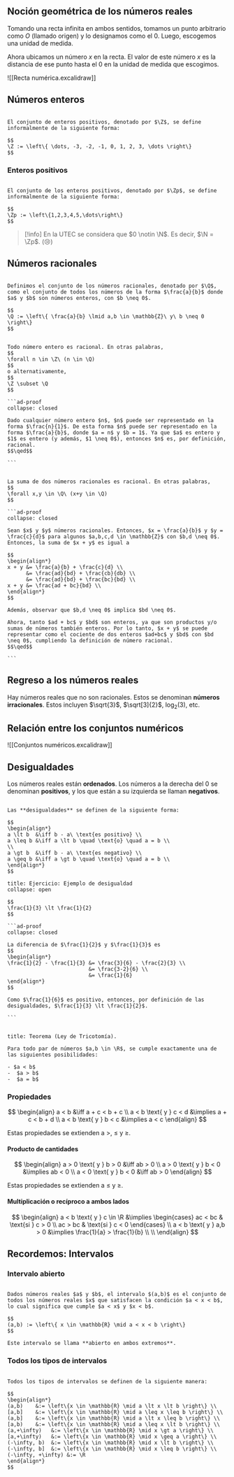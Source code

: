## Noción geométrica de los números reales

Tomando una recta infinita en ambos sentidos, tomamos un punto arbitrario como $O$ (llamado origen) y lo designamos como el $0$. Luego, escogemos una unidad de medida.

Ahora ubicamos un número $x$ en la recta. El valor de este número $x$ es la distancia de ese punto hasta el $0$ en la unidad de medida que escogimos.

![[Recta numérica.excalidraw]]

## Números enteros

```ad-definition

El conjunto de enteros positivos, denotado por $\Z$, se define informalmente de la siguiente forma:

$$
\Z := \left\{ \dots, -3, -2, -1, 0, 1, 2, 3, \dots \right\}
$$

```

### Enteros positivos

```ad-definition

El conjunto de los enteros positivos, denotado por $\Zp$, se define informalmente de la siguiente forma:

$$
\Zp := \left\{1,2,3,4,5,\dots\right\}
$$

```

> [!info] En la UTEC se considera que $0 \notin \N$. Es decir, $\N = \Zp$. (😢)

## Números racionales

```ad-definition

Definimos el conjunto de los números racionales, denotado por $\Q$, como el conjunto de todos los números de la forma $\frac{a}{b}$ donde $a$ y $b$ son números enteros, con $b \neq 0$.

$$
\Q := \left\{ \frac{a}{b} \lmid a,b \in \mathbb{Z}\ y\ b \neq 0 \right\}
$$

```

```` ad-theorem

Todo número entero es racional. En otras palabras,
$$
\forall n \in \Z\ (n \in \Q)
$$
o alternativamente,
$$
\Z \subset \Q
$$

```ad-proof
collapse: closed

Dado cualquier número entero $n$, $n$ puede ser representado en la forma $\frac{n}{1}$. De esta forma $n$ puede ser representado en la forma $\frac{a}{b}$, donde $a = n$ y $b = 1$. Ya que $a$ es entero y $1$ es entero (y además, $1 \neq 0$), entonces $n$ es, por definición, racional.
$$\qed$$

```

````

````ad-theorem

La suma de dos números racionales es racional. En otras palabras,
$$
\forall x,y \in \Q\ (x+y \in \Q)
$$

```ad-proof
collapse: closed

Sean $x$ y $y$ números racionales. Entonces, $x = \frac{a}{b}$ y $y = \frac{c}{d}$ para algunos $a,b,c,d \in \mathbb{Z}$ con $b,d \neq 0$. Entonces, la suma de $x + y$ es igual a

$$
\begin{align*}
x + y &= \frac{a}{b} + \frac{c}{d} \\
      &= \frac{ad}{bd} + \frac{cb}{db} \\
      &= \frac{ad}{bd} + \frac{bc}{bd} \\
x + y &= \frac{ad + bc}{bd} \\
\end{align*}
$$

Además, observar que $b,d \neq 0$ implica $bd \neq 0$.

Ahora, tanto $ad + bc$ y $bd$ son enteros, ya que son productos y/o sumas de números también enteros. Por lo tanto, $x + y$ se puede representar como el cociente de dos enteros $ad+bc$ y $bd$ con $bd \neq 0$, cumpliendo la definición de número racional.
$$\qed$$

```

````

## Regreso a los números reales

Hay números reales que no son racionales. Estos se denominan **números irracionales**. Estos incluyen $\sqrt{3}$, $\sqrt[3]{2}$, $\log_2(3)$, etc.

## Relación entre los conjuntos numéricos

![[Conjuntos numéricos.excalidraw]]

## Desigualdades

Los números reales están **ordenados**. Los números a la derecha del $0$ se denominan **positivos**, y los que están a su izquierda se llaman **negativos**.

```ad-definition

Las **desigualdades** se definen de la siguiente forma:

$$
\begin{align*}
a \lt b  &\iff b - a\ \text{es positivo} \\
a \leq b &\iff a \lt b \quad \text{o} \quad a = b \\
\\
a \gt b  &\iff b - a\ \text{es negativo} \\
a \geq b &\iff a \gt b \quad \text{o} \quad a = b \\
\end{align*}
$$

```

````ad-exercise
title: Ejercicio: Ejemplo de desigualdad
collapse: open

$$
\frac{1}{3} \lt \frac{1}{2}
$$

```ad-proof
collapse: closed

La diferencia de $\frac{1}{2}$ y $\frac{1}{3}$ es
$$
\begin{align*}
\frac{1}{2} - \frac{1}{3} &= \frac{3}{6} - \frac{2}{3} \\
                          &= \frac{3-2}{6} \\
                          &= \frac{1}{6}
\end{align*}
$$

Como $\frac{1}{6}$ es positivo, entonces, por definición de las desigualdades, $\frac{1}{3} \lt \frac{1}{2}$.

```


````

```ad-theorem
title: Teorema (Ley de Tricotomía).

Para todo par de números $a,b \in \R$, se cumple exactamente una de las siguientes posibilidades:

- $a < b$
-  $a > b$
-  $a = b$

```

### Propiedades

$$
\begin{align}
          a < b &\iff a + c < b + c \\
a < b \text{ y } c < d &\implies a + c < b + d \\
a < b \text{ y } b < c &\implies a < c
\end{align}
$$

Estas propiedades se extienden a $>$, $\leq$ y $\geq$.

#### Producto de cantidades

$$
\begin{align}
a > 0 \text{ y } b > 0 &\iff ab > 0 \\
a > 0 \text{ y } b < 0 &\implies ab < 0 \\
a < 0 \text{ y } b < 0 &\iff ab > 0
\end{align}
$$

Estas propiedades se extienden a $\leq$ y $\geq$.

#### Multiplicación o recíproco a ambos lados

$$
\begin{align}
a < b \text{ y } c \in \R &\implies \begin{cases}
ac < bc & \text{si } c > 0 \\
ac > bc & \text{si } c < 0
\end{cases} \\
a < b \text{ y } a,b > 0 &\implies \frac{1}{a} > \frac{1}{b} \\
 \\
\end{align}
$$

## Recordemos: Intervalos

### Intervalo abierto

```ad-definition

Dados números reales $a$ y $b$, el intervalo $(a,b)$ es el conjunto de todos los números reales $x$ que satisfacen la condición $a < x < b$, lo cual significa que cumple $a < x$ y $x < b$.

$$
(a,b) := \left\{ x \in \mathbb{R} \mid a < x < b \right\}
$$

Este intervalo se llama **abierto en ambos extremos**.

```

### Todos los tipos de intervalos

```ad-definition

Todos los tipos de intervalos se definen de la siguiente manera:

$$
\begin{align*}
(a,b)    &:= \left\{x \in \mathbb{R} \mid a \lt x \lt b \right\} \\
[a,b]    &:= \left\{x \in \mathbb{R} \mid a \leq x \leq b \right\} \\
(a,b]    &:= \left\{x \in \mathbb{R} \mid a \lt x \leq b \right\} \\
[a,b)    &:= \left\{x \in \mathbb{R} \mid a \leq x \lt b \right\} \\
(a,+\infty)   &:= \left\{x \in \mathbb{R} \mid x \gt a \right\} \\
[a,+\infty)   &:= \left\{x \in \mathbb{R} \mid x \geq a \right\} \\
(-\infty, b)  &:= \left\{x \in \mathbb{R} \mid x \lt b \right\} \\
(-\infty, b]  &:= \left\{x \in \mathbb{R} \mid x \leq b \right\} \\
(-\infty, +\infty) &:= \R
\end{align*}
$$

```
